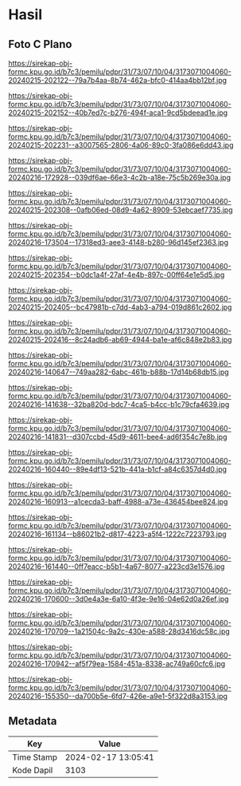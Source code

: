 # Hasil

## Foto C Plano

https://sirekap-obj-formc.kpu.go.id/b7c3/pemilu/pdpr/31/73/07/10/04/3173071004060-20240215-202122--79a7b4aa-8b74-462a-bfc0-414aa4bb12bf.jpg

https://sirekap-obj-formc.kpu.go.id/b7c3/pemilu/pdpr/31/73/07/10/04/3173071004060-20240215-202152--40b7ed7c-b276-494f-aca1-9cd5bdeead1e.jpg

https://sirekap-obj-formc.kpu.go.id/b7c3/pemilu/pdpr/31/73/07/10/04/3173071004060-20240215-202231--a3007565-2806-4a06-89c0-3fa086e6dd43.jpg

https://sirekap-obj-formc.kpu.go.id/b7c3/pemilu/pdpr/31/73/07/10/04/3173071004060-20240216-172928--039df6ae-66e3-4c2b-a18e-75c5b269e30a.jpg

https://sirekap-obj-formc.kpu.go.id/b7c3/pemilu/pdpr/31/73/07/10/04/3173071004060-20240215-202308--0afb06ed-08d9-4a62-8909-53ebcaef7735.jpg

https://sirekap-obj-formc.kpu.go.id/b7c3/pemilu/pdpr/31/73/07/10/04/3173071004060-20240216-173504--17318ed3-aee3-4148-b280-96d145ef2363.jpg

https://sirekap-obj-formc.kpu.go.id/b7c3/pemilu/pdpr/31/73/07/10/04/3173071004060-20240215-202354--b0dc1a4f-27af-4e4b-897c-00ff64e1e5d5.jpg

https://sirekap-obj-formc.kpu.go.id/b7c3/pemilu/pdpr/31/73/07/10/04/3173071004060-20240215-202405--bc47981b-c7dd-4ab3-a794-019d861c2602.jpg

https://sirekap-obj-formc.kpu.go.id/b7c3/pemilu/pdpr/31/73/07/10/04/3173071004060-20240215-202416--8c24adb6-ab69-4944-ba1e-af6c848e2b83.jpg

https://sirekap-obj-formc.kpu.go.id/b7c3/pemilu/pdpr/31/73/07/10/04/3173071004060-20240216-140647--749aa282-6abc-461b-b88b-17d14b68db15.jpg

https://sirekap-obj-formc.kpu.go.id/b7c3/pemilu/pdpr/31/73/07/10/04/3173071004060-20240216-141638--32ba820d-bdc7-4ca5-b4cc-b1c79cfa4639.jpg

https://sirekap-obj-formc.kpu.go.id/b7c3/pemilu/pdpr/31/73/07/10/04/3173071004060-20240216-141831--d307ccbd-45d9-4611-bee4-ad6f354c7e8b.jpg

https://sirekap-obj-formc.kpu.go.id/b7c3/pemilu/pdpr/31/73/07/10/04/3173071004060-20240216-160440--89e4df13-521b-441a-b1cf-a84c6357d4d0.jpg

https://sirekap-obj-formc.kpu.go.id/b7c3/pemilu/pdpr/31/73/07/10/04/3173071004060-20240216-160913--a1cecda3-baff-4988-a73e-436454bee824.jpg

https://sirekap-obj-formc.kpu.go.id/b7c3/pemilu/pdpr/31/73/07/10/04/3173071004060-20240216-161134--b86021b2-d817-4223-a5f4-1222c7223793.jpg

https://sirekap-obj-formc.kpu.go.id/b7c3/pemilu/pdpr/31/73/07/10/04/3173071004060-20240216-161440--0ff7eacc-b5b1-4a67-8077-a223cd3e1576.jpg

https://sirekap-obj-formc.kpu.go.id/b7c3/pemilu/pdpr/31/73/07/10/04/3173071004060-20240216-170600--3d0e4a3e-6a10-4f3e-9e16-04e62d0a26ef.jpg

https://sirekap-obj-formc.kpu.go.id/b7c3/pemilu/pdpr/31/73/07/10/04/3173071004060-20240216-170709--1a21504c-9a2c-430e-a588-28d3416dc58c.jpg

https://sirekap-obj-formc.kpu.go.id/b7c3/pemilu/pdpr/31/73/07/10/04/3173071004060-20240216-170942--af5f79ea-1584-451a-8338-ac749a60cfc6.jpg

https://sirekap-obj-formc.kpu.go.id/b7c3/pemilu/pdpr/31/73/07/10/04/3173071004060-20240216-155350--da700b5e-6fd7-426e-a9e1-5f322d8a3153.jpg


## Metadata

| Key        | Value               |
| ---------- | ------------------- |
| Time Stamp | 2024-02-17 13:05:41 |
| Kode Dapil | 3103                |



